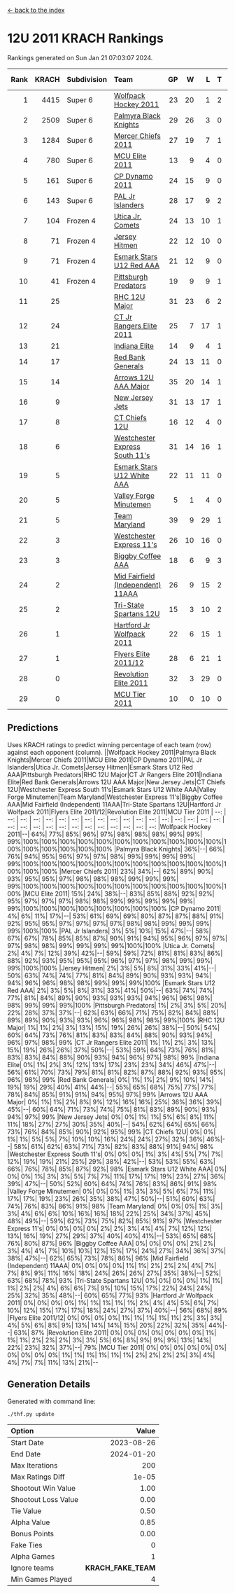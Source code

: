 [<- back to the index](readme.md)
# 12U 2011 KRACH Rankings
Rankings generated on Sun Jan 21 07:03:07 2024.

Rank|KRACH|Subdivision|Team|GP|W|L|T|OTW|OTL|SoS|Exp Wins|Win Diff
---:|---:|:---|:---|---:|---:|---:|---:|---:|---:|---:|---:|---:
1|4415|Super 6|[Wolfpack Hockey 2011](https://gamesheetstats.com/seasons/3664/teams/140937/schedule)|23|20|1|2|0|0|532|21.8|-0.0
2|2509|Super 6|[Palmyra Black Knights](https://gamesheetstats.com/seasons/3664/teams/140949/schedule)|29|26|3|0|1|0|512|26.8|-0.0
3|1284|Super 6|[Mercer Chiefs 2011](https://gamesheetstats.com/seasons/3664/teams/140936/schedule)|27|19|7|1|0|1|1111|20.3|-0.0
4|780|Super 6|[MCU Elite 2011](https://gamesheetstats.com/seasons/3664/teams/140929/schedule)|13|9|4|0|3|0|944|9.8|-0.0
5|161|Super 6|[CP Dynamo 2011](https://gamesheetstats.com/seasons/3664/teams/140944/schedule)|24|15|9|0|1|2|654|15.8|-0.0
6|143|Super 6|[PAL Jr Islanders](https://gamesheetstats.com/seasons/3664/teams/140943/schedule)|28|17|9|2|2|0|515|18.8|-0.0
7|104|Frozen 4|[Utica Jr. Comets](https://gamesheetstats.com/seasons/3664/teams/140945/schedule)|24|13|10|1|1|1|700|14.3|-0.0
8|71|Frozen 4|[Jersey Hitmen](https://gamesheetstats.com/seasons/3664/teams/140938/schedule)|22|12|10|0|2|1|561|12.9|0.0
9|71|Frozen 4|[Esmark Stars U12 Red AAA](https://gamesheetstats.com/seasons/3664/teams/140951/schedule)|21|12|9|0|2|0|872|12.9|0.0
10|41|Frozen 4|[Pittsburgh Predators](https://gamesheetstats.com/seasons/3664/teams/140950/schedule)|19|9|9|1|0|1|956|10.4|0.0
11|25||[RHC 12U Major](https://gamesheetstats.com/seasons/3664/teams/140941/schedule)|31|23|6|2|0|1|20|24.9|0.0
12|24||[CT Jr Rangers Elite 2011](https://gamesheetstats.com/seasons/3664/teams/140931/schedule)|25|7|17|1|1|1|893|8.4|0.0
13|21||[Indiana Elite](https://gamesheetstats.com/seasons/3664/teams/144353/schedule)|14|9|4|1|1|0|48|10.4|0.0
14|17||[Red Bank Generals](https://gamesheetstats.com/seasons/3664/teams/140940/schedule)|24|13|11|0|1|2|39|13.9|0.0
15|14||[Arrows 12U AAA Major](https://gamesheetstats.com/seasons/3664/teams/140946/schedule)|35|20|14|1|1|1|85|21.4|0.0
16|9||[New Jersey Jets](https://gamesheetstats.com/seasons/3664/teams/140939/schedule)|31|13|17|1|2|0|193|14.4|0.0
17|8||[CT Chiefs 12U](https://gamesheetstats.com/seasons/3664/teams/140934/schedule)|16|12|4|0|1|0|5|12.9|0.0
18|6||[Westchester Express South 11's](https://gamesheetstats.com/seasons/3664/teams/140947/schedule)|31|14|16|1|1|0|65|15.4|0.0
19|5||[Esmark Stars U12 White AAA](https://gamesheetstats.com/seasons/3664/teams/140952/schedule)|22|11|11|0|1|1|11|11.9|0.0
20|5||[Valley Forge Minutemen](https://gamesheetstats.com/seasons/3664/teams/187349/schedule)|5|1|4|0|0|0|439|1.9|0.0
21|5||[Team Maryland](https://gamesheetstats.com/seasons/3664/teams/140954/schedule)|39|9|29|1|0|5|550|10.4|0.0
22|3||[Westchester Express 11's](https://gamesheetstats.com/seasons/3664/teams/140948/schedule)|26|10|16|0|0|2|71|10.9|0.0
23|3||[Biggby Coffee AAA](https://gamesheetstats.com/seasons/3664/teams/144351/schedule)|18|6|9|3|0|0|12|8.4|0.0
24|2||[Mid Fairfield (Independent) 11AAA](https://gamesheetstats.com/seasons/3664/teams/140933/schedule)|26|9|15|2|0|1|10|10.9|0.0
25|2||[Tri-State Spartans 12U](https://gamesheetstats.com/seasons/3664/teams/144352/schedule)|15|3|10|2|0|0|10|4.9|0.0
26|1||[Hartford Jr Wolfpack 2011](https://gamesheetstats.com/seasons/3664/teams/140935/schedule)|22|6|15|1|1|0|8|7.4|0.0
27|1||[Flyers Elite 2011/12](https://gamesheetstats.com/seasons/3664/teams/140942/schedule)|28|6|21|1|0|2|8|7.4|0.0
28|0||[Revolution Elite 2011](https://gamesheetstats.com/seasons/3664/teams/140953/schedule)|32|3|29|0|0|0|9|3.9|0.0
29|0||[MCU Tier 2011](https://gamesheetstats.com/seasons/3664/teams/140932/schedule)|10|0|10|0|0|0|3|0.9|0.0

## Predictions
Uses KRACH ratings to predict winning percentage of each team (row) against each opponent (column).
||Wolfpack Hockey 2011|Palmyra Black Knights|Mercer Chiefs 2011|MCU Elite 2011|CP Dynamo 2011|PAL Jr Islanders|Utica Jr. Comets|Jersey Hitmen|Esmark Stars U12 Red AAA|Pittsburgh Predators|RHC 12U Major|CT Jr Rangers Elite 2011|Indiana Elite|Red Bank Generals|Arrows 12U AAA Major|New Jersey Jets|CT Chiefs 12U|Westchester Express South 11's|Esmark Stars U12 White AAA|Valley Forge Minutemen|Team Maryland|Westchester Express 11's|Biggby Coffee AAA|Mid Fairfield (Independent) 11AAA|Tri-State Spartans 12U|Hartford Jr Wolfpack 2011|Flyers Elite 2011/12|Revolution Elite 2011|MCU Tier 2011
| --: | --: | --: | --: | --: | --: | --: | --: | --: | --: | --: | --: | --: | --: | --: | --: | --: | --: | --: | --: | --: | --: | --: | --: | --: | --: | --: | --: | --: | --: 
|Wolfpack Hockey 2011|--| 64%| 77%| 85%| 96%| 97%| 98%| 98%| 98%| 99%| 99%| 99%|100%|100%|100%|100%|100%|100%|100%|100%|100%|100%|100%|100%|100%|100%|100%|100%|100%
|Palmyra Black Knights| 36%|--| 66%| 76%| 94%| 95%| 96%| 97%| 97%| 98%| 99%| 99%| 99%| 99%| 99%|100%|100%|100%|100%|100%|100%|100%|100%|100%|100%|100%|100%|100%|100%
|Mercer Chiefs 2011| 23%| 34%|--| 62%| 89%| 90%| 93%| 95%| 95%| 97%| 98%| 98%| 98%| 99%| 99%| 99%| 99%|100%|100%|100%|100%|100%|100%|100%|100%|100%|100%|100%|100%
|MCU Elite 2011| 15%| 24%| 38%|--| 83%| 85%| 88%| 92%| 92%| 95%| 97%| 97%| 97%| 98%| 98%| 99%| 99%| 99%| 99%| 99%| 99%|100%|100%|100%|100%|100%|100%|100%|100%
|CP Dynamo 2011|  4%|  6%| 11%| 17%|--| 53%| 61%| 69%| 69%| 80%| 87%| 87%| 88%| 91%| 92%| 95%| 95%| 97%| 97%| 97%| 97%| 98%| 98%| 99%| 99%| 99%| 99%|100%|100%
|PAL Jr Islanders|  3%|  5%| 10%| 15%| 47%|--| 58%| 67%| 67%| 78%| 85%| 85%| 87%| 90%| 91%| 94%| 95%| 96%| 97%| 97%| 97%| 98%| 98%| 99%| 99%| 99%| 99%|100%|100%
|Utica Jr. Comets|  2%|  4%|  7%| 12%| 39%| 42%|--| 59%| 59%| 72%| 81%| 81%| 83%| 86%| 88%| 92%| 93%| 95%| 95%| 95%| 96%| 97%| 97%| 98%| 99%| 99%| 99%|100%|100%
|Jersey Hitmen|  2%|  3%|  5%|  8%| 31%| 33%| 41%|--| 50%| 63%| 74%| 74%| 77%| 81%| 84%| 89%| 90%| 93%| 93%| 94%| 94%| 96%| 96%| 98%| 98%| 99%| 99%| 99%|100%
|Esmark Stars U12 Red AAA|  2%|  3%|  5%|  8%| 31%| 33%| 41%| 50%|--| 63%| 74%| 74%| 77%| 81%| 84%| 89%| 90%| 93%| 93%| 93%| 94%| 96%| 96%| 98%| 98%| 99%| 99%| 99%|100%
|Pittsburgh Predators|  1%|  2%|  3%|  5%| 20%| 22%| 28%| 37%| 37%|--| 62%| 63%| 66%| 71%| 75%| 82%| 84%| 88%| 89%| 89%| 90%| 93%| 93%| 96%| 96%| 98%| 98%| 99%|100%
|RHC 12U Major|  1%|  1%|  2%|  3%| 13%| 15%| 19%| 26%| 26%| 38%|--| 50%| 54%| 60%| 64%| 73%| 76%| 81%| 83%| 83%| 84%| 88%| 90%| 93%| 94%| 96%| 97%| 98%| 99%
|CT Jr Rangers Elite 2011|  1%|  1%|  2%|  3%| 13%| 15%| 19%| 26%| 26%| 37%| 50%|--| 53%| 59%| 64%| 73%| 76%| 81%| 83%| 83%| 84%| 88%| 90%| 93%| 94%| 96%| 97%| 98%| 99%
|Indiana Elite|  0%|  1%|  2%|  3%| 12%| 13%| 17%| 23%| 23%| 34%| 46%| 47%|--| 56%| 61%| 70%| 73%| 79%| 81%| 81%| 82%| 87%| 88%| 92%| 93%| 95%| 96%| 98%| 99%
|Red Bank Generals|  0%|  1%|  1%|  2%|  9%| 10%| 14%| 19%| 19%| 29%| 40%| 41%| 44%|--| 55%| 65%| 68%| 75%| 77%| 77%| 78%| 84%| 85%| 91%| 91%| 94%| 95%| 97%| 99%
|Arrows 12U AAA Major|  0%|  1%|  1%|  2%|  8%|  9%| 12%| 16%| 16%| 25%| 36%| 36%| 39%| 45%|--| 60%| 64%| 71%| 73%| 74%| 75%| 81%| 83%| 89%| 90%| 93%| 94%| 97%| 99%
|New Jersey Jets|  0%|  0%|  1%|  1%|  5%|  6%|  8%| 11%| 11%| 18%| 27%| 27%| 30%| 35%| 40%|--| 54%| 62%| 64%| 65%| 66%| 73%| 76%| 84%| 85%| 90%| 92%| 95%| 99%
|CT Chiefs 12U|  0%|  0%|  1%|  1%|  5%|  5%|  7%| 10%| 10%| 16%| 24%| 24%| 27%| 32%| 36%| 46%|--| 58%| 61%| 62%| 63%| 71%| 73%| 82%| 83%| 88%| 91%| 94%| 98%
|Westchester Express South 11's|  0%|  0%|  0%|  1%|  3%|  4%|  5%|  7%|  7%| 12%| 19%| 19%| 21%| 25%| 29%| 38%| 42%|--| 53%| 53%| 55%| 63%| 66%| 76%| 78%| 85%| 87%| 92%| 98%
|Esmark Stars U12 White AAA|  0%|  0%|  0%|  1%|  3%|  3%|  5%|  7%|  7%| 11%| 17%| 17%| 19%| 23%| 27%| 36%| 39%| 47%|--| 50%| 52%| 60%| 64%| 74%| 76%| 83%| 86%| 91%| 98%
|Valley Forge Minutemen|  0%|  0%|  0%|  1%|  3%|  3%|  5%|  6%|  7%| 11%| 17%| 17%| 19%| 23%| 26%| 35%| 38%| 47%| 50%|--| 51%| 60%| 63%| 74%| 76%| 83%| 86%| 91%| 98%
|Team Maryland|  0%|  0%|  0%|  1%|  3%|  3%|  4%|  6%|  6%| 10%| 16%| 16%| 18%| 22%| 25%| 34%| 37%| 45%| 48%| 49%|--| 59%| 62%| 73%| 75%| 82%| 85%| 91%| 97%
|Westchester Express 11's|  0%|  0%|  0%|  0%|  2%|  2%|  3%|  4%|  4%|  7%| 12%| 12%| 13%| 16%| 19%| 27%| 29%| 37%| 40%| 40%| 41%|--| 53%| 65%| 68%| 76%| 80%| 87%| 96%
|Biggby Coffee AAA|  0%|  0%|  0%|  0%|  2%|  2%|  3%|  4%|  4%|  7%| 10%| 10%| 12%| 15%| 17%| 24%| 27%| 34%| 36%| 37%| 38%| 47%|--| 62%| 65%| 73%| 78%| 86%| 96%
|Mid Fairfield (Independent) 11AAA|  0%|  0%|  0%|  0%|  1%|  1%|  2%|  2%|  2%|  4%|  7%|  7%|  8%|  9%| 11%| 16%| 18%| 24%| 26%| 26%| 27%| 35%| 38%|--| 52%| 63%| 68%| 78%| 93%
|Tri-State Spartans 12U|  0%|  0%|  0%|  0%|  1%|  1%|  1%|  2%|  2%|  4%|  6%|  6%|  7%|  9%| 10%| 15%| 17%| 22%| 24%| 24%| 25%| 32%| 35%| 48%|--| 60%| 65%| 77%| 93%
|Hartford Jr Wolfpack 2011|  0%|  0%|  0%|  0%|  1%|  1%|  1%|  1%|  1%|  2%|  4%|  4%|  5%|  6%|  7%| 10%| 12%| 15%| 17%| 17%| 18%| 24%| 27%| 37%| 40%|--| 56%| 68%| 89%
|Flyers Elite 2011/12|  0%|  0%|  0%|  0%|  1%|  1%|  1%|  1%|  1%|  2%|  3%|  3%|  4%|  5%|  6%|  8%|  9%| 13%| 14%| 14%| 15%| 20%| 22%| 32%| 35%| 44%|--| 63%| 87%
|Revolution Elite 2011|  0%|  0%|  0%|  0%|  0%|  0%|  0%|  1%|  1%|  1%|  2%|  2%|  2%|  3%|  3%|  5%|  6%|  8%|  9%|  9%|  9%| 13%| 14%| 22%| 23%| 32%| 37%|--| 79%
|MCU Tier 2011|  0%|  0%|  0%|  0%|  0%|  0%|  0%|  0%|  0%|  0%|  1%|  1%|  1%|  1%|  1%|  1%|  2%|  2%|  2%|  2%|  3%|  4%|  4%|  7%|  7%| 11%| 13%| 21%|--

## Generation Details

Generated with command line:
```
./thf.py update
```

| Option | Value |
| :----- | ----: |
| Start Date | 2023-08-26 |
| End Date | 2024-01-20 |
| Max Iterations | 200 |
| Max Ratings Diff | 1e-05 |
| Shootout Win Value | 1.00 |
| Shootout Loss Value | 0.00 |
| Tie Value | 0.50 |
| Alpha Value | 0.85 |
| Bonus Points | 0.00 |
| Fake Ties | 0 |
| Alpha Games | 1 |
| Ignore teams | __KRACH_FAKE_TEAM__ |
| Min Games Played | 4 |

